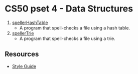 # CS50 pset 4 - Data Structures

1.  [spellerHashTable](https://github.com/CalvinChe/CS50/blob/master/pset4/spellerHashTable)
	*  A program that spell-checks a file using a hash table.
2. [spellerTrie](https://github.com/CalvinChe/CS50/blob/master/pset4/spellerTrie)
	* A program that spell-checks a file using a trie.

## Resources

*  [Style Guide](https://cs50.readthedocs.io/style/c/)